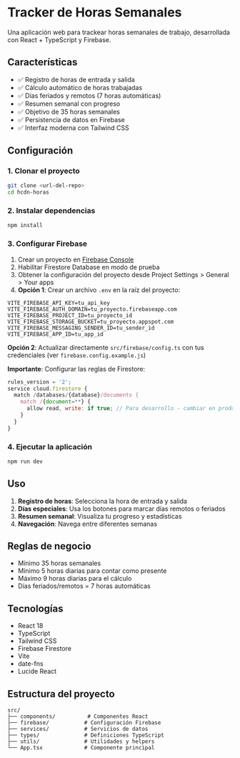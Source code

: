 # Tracker de Horas Semanales

Una aplicación web para trackear horas semanales de trabajo, desarrollada con React + TypeScript y Firebase.

## Características

- ✅ Registro de horas de entrada y salida
- ✅ Cálculo automático de horas trabajadas
- ✅ Días feriados y remotos (7 horas automáticas)
- ✅ Resumen semanal con progreso
- ✅ Objetivo de 35 horas semanales
- ✅ Persistencia de datos en Firebase
- ✅ Interfaz moderna con Tailwind CSS

## Configuración

### 1. Clonar el proyecto

```bash
git clone <url-del-repo>
cd hcdn-horas
```

### 2. Instalar dependencias

```bash
npm install
```

### 3. Configurar Firebase

1. Crear un proyecto en [Firebase Console](https://console.firebase.google.com/)
2. Habilitar Firestore Database en modo de prueba
3. Obtener la configuración del proyecto desde Project Settings > General > Your apps
4. **Opción 1**: Crear un archivo `.env` en la raíz del proyecto:

```env
VITE_FIREBASE_API_KEY=tu_api_key
VITE_FIREBASE_AUTH_DOMAIN=tu_proyecto.firebaseapp.com
VITE_FIREBASE_PROJECT_ID=tu_proyecto_id
VITE_FIREBASE_STORAGE_BUCKET=tu_proyecto.appspot.com
VITE_FIREBASE_MESSAGING_SENDER_ID=tu_sender_id
VITE_FIREBASE_APP_ID=tu_app_id
```

**Opción 2**: Actualizar directamente `src/firebase/config.ts` con tus credenciales (ver `firebase.config.example.js`)

**Importante**: Configurar las reglas de Firestore:
```javascript
rules_version = '2';
service cloud.firestore {
  match /databases/{database}/documents {
    match /{document=**} {
      allow read, write: if true; // Para desarrollo - cambiar en producción
    }
  }
}
```

### 4. Ejecutar la aplicación

```bash
npm run dev
```

## Uso

1. **Registro de horas**: Selecciona la hora de entrada y salida
2. **Días especiales**: Usa los botones para marcar días remotos o feriados
3. **Resumen semanal**: Visualiza tu progreso y estadísticas
4. **Navegación**: Navega entre diferentes semanas

## Reglas de negocio

- Mínimo 35 horas semanales
- Mínimo 5 horas diarias para contar como presente
- Máximo 9 horas diarias para el cálculo
- Días feriados/remotos = 7 horas automáticas

## Tecnologías

- React 18
- TypeScript
- Tailwind CSS
- Firebase Firestore
- Vite
- date-fns
- Lucide React

## Estructura del proyecto

```
src/
├── components/          # Componentes React
├── firebase/           # Configuración Firebase
├── services/           # Servicios de datos
├── types/              # Definiciones TypeScript
├── utils/              # Utilidades y helpers
└── App.tsx             # Componente principal
```
